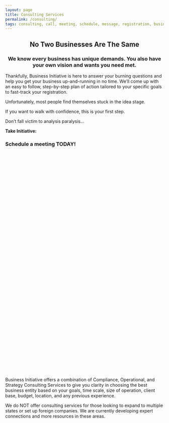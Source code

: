 ```yaml
---
layout: page
title: Consulting Services
permalink: /consulting/
tags: consulting, call, meeting, schedule, message, registration, business, llc, sole-proprietorship, partnership, corporation
---
```


<h2 style="text-align: center;"> 
   No Two Businesses Are The Same 
</h2>

<h3 style="text-align: center;"> 
   We know every business has unique demands. You also have your own vision and wants you need met. 
</h3>

Thankfully, Business Initiative is here to answer your burning questions and help you get your business up-and-running in no time. We’ll come up with an easy to follow, step-by-step plan of action tailored to your specific goals to fast-track your registration. 

Unfortunately, most people find themselves stuck in the idea stage. 

If you want to walk with confidence, this is your first step.

Don’t fall victim to analysis paralysis...

**Take Initiative:** 

### Schedule a meeting TODAY!

<!-- Calendly inline widget begin -->
<div class="calendly-inline-widget" data-url="https://calendly.com/businessinitiative/30-minute-consultation-call" style="min-width:320px;height:700px;"></div>
<script type="text/javascript" src="https://assets.calendly.com/assets/external/widget.js" async></script>
<!-- Calendly inline widget end -->

Business Initiative offers a combination of Compliance, Operational, and Strategy Consulting Services to give you clarity in choosing the best business entity based on your goals, time scale, size of operation, client base, budget, location, and any previous experience.

We do NOT offer consulting services for those looking to expand to multiple states or set up foreign companies. We are currently developing expert connections and more resources in these areas.
